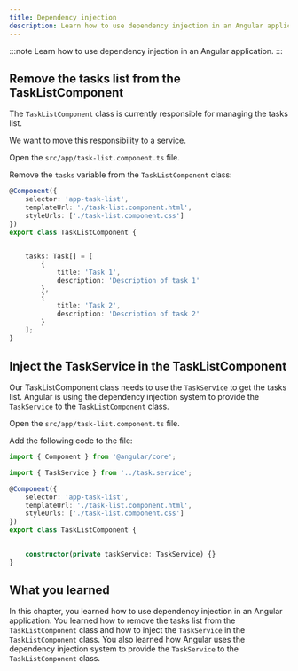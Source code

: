 ```yaml
---
title: Dependency injection
description: Learn how to use dependency injection in an Angular application.
---
```


:::note
Learn how to use dependency injection in an Angular application.
:::

## Remove the tasks list from the TaskListComponent

The `TaskListComponent` class is currently responsible for managing the tasks list.

We want to move this responsibility to a service.

Open the `src/app/task-list.component.ts` file.

Remove the `tasks` variable from the `TaskListComponent` class:

```typescript del={"remove the task list": 8-18}
@Component({
    selector: 'app-task-list',
    templateUrl: './task-list.component.html',
    styleUrls: ['./task-list.component.css']
})
export class TaskListComponent {


    tasks: Task[] = [
        {
            title: 'Task 1',
            description: 'Description of task 1'
        },
        {
            title: 'Task 2',
            description: 'Description of task 2'
        }
    ];
}
```

## Inject the TaskService in the TaskListComponent

Our TaskListComponent class needs to use the `TaskService` to get the tasks list.
Angular is using the dependency injection system to provide the `TaskService` to the `TaskListComponent` class.

Open the `src/app/task-list.component.ts` file.

Add the following code to the file:

```typescript ins={"import the TaskService": 2-3} ins={"Inject the TaskService in the class constructor": 12-13}
import { Component } from '@angular/core';

import { TaskService } from '../task.service';

@Component({
    selector: 'app-task-list',
    templateUrl: './task-list.component.html',
    styleUrls: ['./task-list.component.css']
})
export class TaskListComponent {

    
    constructor(private taskService: TaskService) {}
}
```

## What you learned

In this chapter, you learned how to use dependency injection in an Angular application. You learned how to remove the tasks list from the `TaskListComponent` class and how to inject the `TaskService` in the `TaskListComponent` class. You also learned how Angular uses the dependency injection system to provide the `TaskService` to the `TaskListComponent` class.
